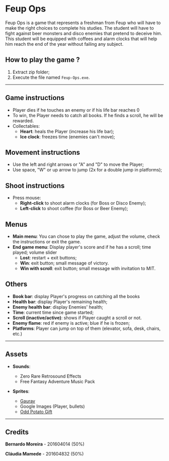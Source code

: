 # Feup Ops
Feup Ops is a game that represents a freshman from Feup who will have to make the right choices to complete his studies. The student will have to fight against beer monsters and disco enemies that pretend to deceive him. This student will be equipped with coffees and alarm clocks that will help him reach the end of the year without failing any subject.




## How to play the game ?
1. Extract zip folder;
2. Execute the file named ```Feup-Ops.exe```.

<hr>

## Game instructions
- Player dies if he touches an enemy or if his life bar reaches 0
- To win, the Player needs to catch all books. If he finds a scroll, he will be rewarded.
- Collectables:
    * **Heart**: heals the Player (increase his life bar);
    * **Ice clock**: freezes time (enemies can't move);
    
## Movement instructions
- Use the left and right arrows or "A" and "D" to move the Player;
- Use space, "W" or up arrow to jump (2x for a double jump in platforms);

## Shoot instructions
- Press mouse: 
    * **Right-click** to shoot alarm clocks (for Boss or Disco Enemy);
    * **Left-click** to shoot coffee (for Boss or Beer Enemy);

## Menus
* **Main menu**: You can chose to play the game, adjust the volume, check the instructions or exit the game.
* **End game menu**:  Display player's score and if he has a scroll; time played; volume slider
    * **Lost**: restart + exit buttons;
    * **Win**: exit button; small message of victory.
    * **Win with scroll**: exit button; small message with invitation to MIT.

## Others
* **Book bar**: display Player's progress on catching all the books
* **Health bar**: display Player's remaining health;
* **Enemy health bar**: display Enemies' health;
* **Time**: current time since game started;
* **Scroll (inactive/active)**: shows if Player caught a scroll or not.
* **Enemy flame**: red if enemy is active; blue if he is frozen;
* **Platforms**: Player can jump on top of them (elevator, sofa, desk, chairs, etc.)


<hr>

## Assets
* **Sounds**: 
    * Zero Rare Retrosound Effects
    * Free Fantasy Adventure Music Pack

* **Sprites**:
    * [Gaurav](http://gaurav.munjal.us/Universal-LPC-Spritesheet-Character-Generator/)
    * Google Images (Player, bullets)
    * [Odd Potato Gift](https://oddpotatogift.itch.io/16x16-fantasy-pack)

<hr>

## Credits

**Bernardo Moreira** - 201604014 (50%)

**Cláudia Mamede** - 201604832 (50%)
